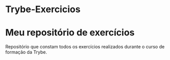 # Trybe-Exercicios
# Meu repositório de exercícios
Repositório que constam todos os exercícios realizados durante o curso de formação da Trybe.
